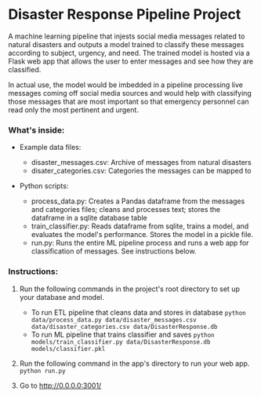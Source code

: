 # Disaster Response Pipeline Project

A machine learning pipeline that injests social media messages related to natural disasters and outputs a model trained 
to classify these messages according to subject, urgency, and need. The trained model is hosted via a Flask web app that
allows the user to enter messages and see how they are classified.

In actual use, the model would be imbedded in a pipeline processing live messages coming off social media sources
and would help with classifying those messages that are most important so that emergency personnel can read only the
most pertinent and urgent.

### What's inside:
-  Example data files:
    -  disaster_messages.csv: Archive of messages from natural disasters
    -  disater_categories.csv: Categories the messages can be mapped to
    
-  Python scripts:
    -  process_data.py: Creates a Pandas dataframe from the messages and categories files; cleans and processes text;
    stores the dataframe in a sqlite database table
    -  train_classifier.py: Reads dataframe from sqlite, trains a model, and evaluates the model's performance. Stores
    the model in a pickle file.
    - run.py: Runs the entire ML pipeline process and runs a web app for classification of messages. See instructions
    below. 


### Instructions:
1. Run the following commands in the project's root directory to set up your database and model.

    - To run ETL pipeline that cleans data and stores in database
        `python data/process_data.py data/disaster_messages.csv data/disaster_categories.csv data/DisasterResponse.db`
    - To run ML pipeline that trains classifier and saves
        `python models/train_classifier.py data/DisasterResponse.db models/classifier.pkl`

2. Run the following command in the app's directory to run your web app.
    `python run.py`

3. Go to http://0.0.0.0:3001/
